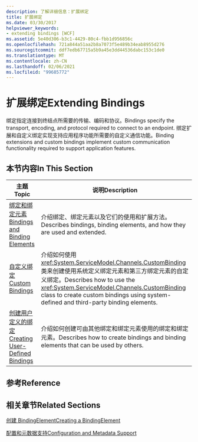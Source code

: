 ```yaml
---
description: 了解详细信息：扩展绑定
title: 扩展绑定
ms.date: 03/30/2017
helpviewer_keywords:
- extending bindings [WCF]
ms.assetid: 5e40d306-b3c1-4429-80c4-fbb1d956856c
ms.openlocfilehash: 721a844a51aa2b8a7073f5e489b34eab8955d276
ms.sourcegitcommit: ddf7edb67715a5b9a45e3dd44536dabc153c1de0
ms.translationtype: MT
ms.contentlocale: zh-CN
ms.lasthandoff: 02/06/2021
ms.locfileid: "99685772"
---
```

# <a name="extending-bindings"></a><span data-ttu-id="9c367-103">扩展绑定</span><span class="sxs-lookup"><span data-stu-id="9c367-103">Extending Bindings</span></span>

<span data-ttu-id="9c367-104">绑定指定连接到终结点所需要的传输、编码和协议。</span><span class="sxs-lookup"><span data-stu-id="9c367-104">Bindings specify the transport, encoding, and protocol required to connect to an endpoint.</span></span> <span data-ttu-id="9c367-105">绑定扩展和自定义绑定实现支持应用程序功能所需要的自定义通信功能。</span><span class="sxs-lookup"><span data-stu-id="9c367-105">Binding extensions and custom bindings implement custom communication functionality required to support application features.</span></span>  
  
## <a name="in-this-section"></a><span data-ttu-id="9c367-106">本节内容</span><span class="sxs-lookup"><span data-stu-id="9c367-106">In This Section</span></span>  
  
|<span data-ttu-id="9c367-107">主题</span><span class="sxs-lookup"><span data-stu-id="9c367-107">Topic</span></span>|<span data-ttu-id="9c367-108">说明</span><span class="sxs-lookup"><span data-stu-id="9c367-108">Description</span></span>|  
|-----------|-----------------|  
|[<span data-ttu-id="9c367-109">绑定和绑定元素</span><span class="sxs-lookup"><span data-stu-id="9c367-109">Bindings and Binding Elements</span></span>](bindings-and-binding-elements.md)|<span data-ttu-id="9c367-110">介绍绑定、绑定元素以及它们的使用和扩展方法。</span><span class="sxs-lookup"><span data-stu-id="9c367-110">Describes bindings, binding elements, and how they are used and extended.</span></span>|  
|[<span data-ttu-id="9c367-111">自定义绑定</span><span class="sxs-lookup"><span data-stu-id="9c367-111">Custom Bindings</span></span>](custom-bindings.md)|<span data-ttu-id="9c367-112">介绍如何使用 <xref:System.ServiceModel.Channels.CustomBinding> 类来创建使用系统定义绑定元素和第三方绑定元素的自定义绑定。</span><span class="sxs-lookup"><span data-stu-id="9c367-112">Describes how to use the <xref:System.ServiceModel.Channels.CustomBinding> class to create custom bindings using system-defined and third-party binding elements.</span></span>|  
|[<span data-ttu-id="9c367-113">创建用户定义的绑定</span><span class="sxs-lookup"><span data-stu-id="9c367-113">Creating User-Defined Bindings</span></span>](creating-user-defined-bindings.md)|<span data-ttu-id="9c367-114">介绍如何创建可由其他绑定和绑定元素使用的绑定和绑定元素。</span><span class="sxs-lookup"><span data-stu-id="9c367-114">Describes how to create bindings and binding elements that can be used by others.</span></span>|  
  
## <a name="reference"></a><span data-ttu-id="9c367-115">参考</span><span class="sxs-lookup"><span data-stu-id="9c367-115">Reference</span></span>  
  
## <a name="related-sections"></a><span data-ttu-id="9c367-116">相关章节</span><span class="sxs-lookup"><span data-stu-id="9c367-116">Related Sections</span></span>  

 [<span data-ttu-id="9c367-117">创建 BindingElement</span><span class="sxs-lookup"><span data-stu-id="9c367-117">Creating a BindingElement</span></span>](creating-a-bindingelement.md)  
  
 [<span data-ttu-id="9c367-118">配置和元数据支持</span><span class="sxs-lookup"><span data-stu-id="9c367-118">Configuration and Metadata Support</span></span>](configuration-and-metadata-support.md)
